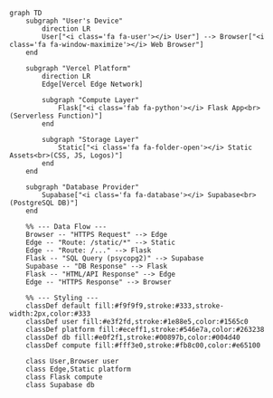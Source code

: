 ```mermaid
graph TD
    subgraph "User's Device"
        direction LR
        User["<i class='fa fa-user'></i> User"] --> Browser["<i class='fa fa-window-maximize'></i> Web Browser"]
    end

    subgraph "Vercel Platform"
        direction LR
        Edge[Vercel Edge Network]

        subgraph "Compute Layer"
            Flask["<i class='fab fa-python'></i> Flask App<br>(Serverless Function)"]
        end
        
        subgraph "Storage Layer"
            Static["<i class='fa fa-folder-open'></i> Static Assets<br>(CSS, JS, Logos)"]
        end
    end

    subgraph "Database Provider"
        Supabase["<i class='fa fa-database'></i> Supabase<br>(PostgreSQL DB)"]
    end

    %% --- Data Flow ---
    Browser -- "HTTPS Request" --> Edge
    Edge -- "Route: /static/*" --> Static
    Edge -- "Route: /..." --> Flask
    Flask -- "SQL Query (psycopg2)" --> Supabase
    Supabase -- "DB Response" --> Flask
    Flask -- "HTML/API Response" --> Edge
    Edge -- "HTTPS Response" --> Browser
    
    %% --- Styling ---
    classDef default fill:#f9f9f9,stroke:#333,stroke-width:2px,color:#333
    classDef user fill:#e3f2fd,stroke:#1e88e5,color:#1565c0
    classDef platform fill:#eceff1,stroke:#546e7a,color:#263238
    classDef db fill:#e0f2f1,stroke:#00897b,color:#004d40
    classDef compute fill:#fff3e0,stroke:#fb8c00,color:#e65100

    class User,Browser user
    class Edge,Static platform
    class Flask compute
    class Supabase db
```

<!-- *Note: For the icons (`<i class='fa fa-user'></i>`) to render correctly in VS Code's preview, you may need to have an extension that supports Font Awesome icons within Mermaid diagrams. The diagram will still work and be perfectly readable without the icons.* -->
